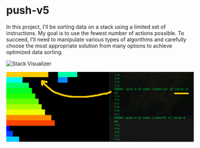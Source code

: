 # push-v5
In this project, I'll be sorting data on a stack using a limited set of instructions. My goal is to use the fewest number of actions possible. To succeed, I'll need to manipulate various types of algorithms and carefully choose the most appropriate solution from many options to achieve optimized data sorting.

![Stack Visualizer](https://i.ibb.co/cXBYVL1/stack-visualizer.png)

![Issue Visualized](https://raw.githubusercontent.com/buggcatcher/push-v5/main/issue_visualized.png)


